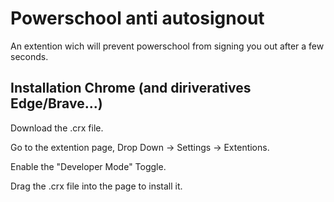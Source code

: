 # Powerschool anti autosignout

An extention wich will prevent powerschool from signing you out after a few seconds.

## Installation Chrome (and diriveratives Edge/Brave...)

Download the .crx file.

Go to the extention page, Drop Down -> Settings -> Extentions.

Enable the "Developer Mode" Toggle.

Drag the .crx file into the page to install it.
